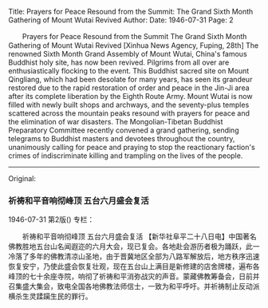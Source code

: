 Title: Prayers for Peace Resound from the Summit: The Grand Sixth Month Gathering of Mount Wutai Revived
Author:
Date: 1946-07-31
Page: 2

　　Prayers for Peace Resound from the Summit
    The Grand Sixth Month Gathering of Mount Wutai Revived
    [Xinhua News Agency, Fuping, 28th] The renowned Sixth Month Grand Assembly of Mount Wutai, China's famous Buddhist holy site, has now been revived. Pilgrims from all over are enthusiastically flocking to the event. This Buddhist sacred site on Mount Qingliang, which had been desolate for many years, has seen its grandeur restored due to the rapid restoration of order and peace in the Jin-Ji area after its complete liberation by the Eighth Route Army. Mount Wutai is now filled with newly built shops and archways, and the seventy-plus temples scattered across the mountain peaks resound with prayers for peace and the elimination of war disasters. The Mongolian-Tibetan Buddhist Preparatory Committee recently convened a grand gathering, sending telegrams to Buddhist masters and devotees throughout the country, unanimously calling for peace and praying to stop the reactionary faction's crimes of indiscriminate killing and trampling on the lives of the people.



<hr /> 

Original: 


### 祈祷和平音响彻峰顶  五台六月盛会复活

1946-07-31
第2版()
专栏：

　　祈祷和平音响彻峰顶
    五台六月盛会复活
    【新华社阜平二十八日电】中国著名佛教胜地五台山名闻遐迩的六月大会，现已复会。各地赴会游历者极为踊跃，此一冷落了多年的佛教清凉山圣地，由于晋冀地区全部为八路军解放后，地方秩序迅速恢复安宁，乃使此盛会恢复壮观，现在五台山上满目是新修建的店舍牌楼，遍布各峰顶的七十余座寺院，响彻了祈祷和平消弥战灾的声音。蒙藏佛教筹备会，日前并召集盛大集会，致电全国各地佛教法师信士，一致为和平呼吁。并祈祷制止反动派横杀生灵蹂躏生民的罪行。
